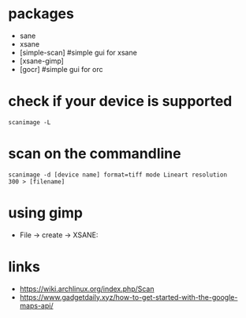# packages

* sane
* xsane
* [simple-scan] #simple gui for xsane
* [xsane-gimp]
* [gocr]    #simple gui for orc

# check if your device is supported

```
scanimage -L
```

# scan on the commandline

```
scanimage -d [device name] format=tiff mode Lineart resolution
300 > [filename]
```

# using gimp

* File -> create -> XSANE:<your device>

# links

* https://wiki.archlinux.org/index.php/Scan
* https://www.gadgetdaily.xyz/how-to-get-started-with-the-google-maps-api/
